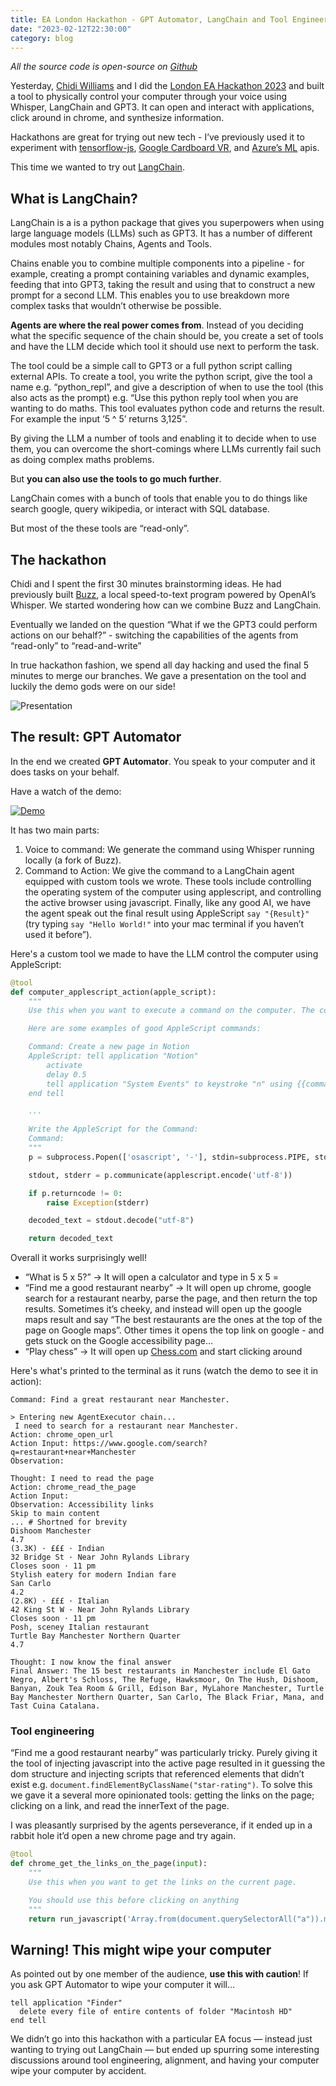 ```yaml
---
title: EA London Hackathon - GPT Automator, LangChain and Tool Engineering
date: "2023-02-12T22:30:00"
category: blog
---
```


*All the source code is open-source on [Github](https://github.com/chidiwilliams/gpt-automator)*

Yesterday, [Chidi Williams](https://chidiwilliams.com/) and I did the [London EA Hackathon 2023](https://forum.effectivealtruism.org/events/gTSwA8RoGidjpLnf6/london-ea-hackathon) and built a tool to physically control your computer through your voice using Whisper, LangChain and GPT3. It can open and interact with applications, click around in chrome, and synthesize information.

Hackathons are great for trying out new tech - I’ve previously used it to experiment with [tensorflow-js](https://harries.co/#hackathons), [Google Cardboard VR](https://github.com/lharries/mapper), and [Azure’s ML](https://harries.co/#hackathons) apis.

This time we wanted to try out [LangChain](https://github.com/hwchase17/langchain).

## What is LangChain?

LangChain is a is a python package that gives you superpowers when using large language models (LLMs) such as GPT3. It has a number of different modules most notably Chains, Agents and Tools.

Chains enable you to combine multiple components into a pipeline - for example, creating a prompt containing variables and dynamic examples, feeding that into GPT3, taking the result and using that to construct a new prompt for a second LLM. This enables you to use breakdown more complex tasks that wouldn’t otherwise be possible.

**Agents are where the real power comes from**. Instead of you deciding what the specific sequence of the chain should be, you create a set of tools and have the LLM decide which tool it should use next to perform the task.

The tool could be a simple call to GPT3 or a full python script calling external APIs. To create a tool, you write the python script, give the tool a name e.g. “python_repl”, and give a description of when to use the tool (this also acts as the prompt) e.g. “Use this python reply tool when you are wanting to do maths. This tool evaluates python code and returns the result. For example the input ‘5 ^ 5’ returns  3,125”.

By giving the LLM a number of tools and enabling it to decide when to use them, you can overcome the short-comings where LLMs currently fail such as doing complex maths problems.

But **you can also use the tools to go much further**.

LangChain comes with a bunch of tools that enable you to do things like search google, query wikipedia, or interact with SQL database.

But most of the these tools are “read-only”.

## The hackathon

Chidi and I spent the first 30 minutes brainstorming ideas. He had previously built [Buzz](https://github.com/chidiwilliams/buzz), a local speed-to-text program powered by OpenAI’s Whisper. We started wondering how can we combine Buzz and LangChain.

Eventually we landed on the question “What if we the GPT3 could perform actions on our behalf?” - switching the capabilities of the agents from “read-only” to “read-and-write”

In true hackathon fashion, we spend all day hacking and used the final 5 minutes to merge our branches. We gave a presentation on the tool and luckily the demo gods were on our side!

![Presentation](./presentation.jpeg)

## The result: GPT Automator

In the end we created **GPT Automator**. You speak to your computer and it does tasks on your behalf.

Have a watch of the demo:

[![Demo](./demo.png)](https://www.loom.com/share/9a1bda3d62d8440e9193a79ff10dd29)

It has two main parts:

1. Voice to command: We generate the command using Whisper running locally (a fork of Buzz).
2. Command to Action: We give the command to a LangChain agent equipped with custom tools we wrote. These tools include controlling the operating system of the computer using applescript, and controlling the active browser using javascript. Finally, like any good AI, we have the agent speak out the final result using AppleScript `say "{Result}"` (try typing `say "Hello World!"` into your mac terminal if you haven’t used it before”).

Here's a custom tool we made to have the LLM control the computer using AppleScript:

```python
@tool
def computer_applescript_action(apple_script):
    """
    Use this when you want to execute a command on the computer. The command should be in AppleScript.

    Here are some examples of good AppleScript commands:

    Command: Create a new page in Notion
    AppleScript: tell application "Notion"
        activate
        delay 0.5
        tell application "System Events" to keystroke "n" using {{command down}}
    end tell

    ...

    Write the AppleScript for the Command:
    Command: 
    """
    p = subprocess.Popen(['osascript', '-'], stdin=subprocess.PIPE, stdout=subprocess.PIPE, stderr=subprocess.PIPE)

    stdout, stderr = p.communicate(applescript.encode('utf-8'))

    if p.returncode != 0:
        raise Exception(stderr)

    decoded_text = stdout.decode("utf-8")

    return decoded_text
```

Overall it works surprisingly well!

- “What is 5 x 5?” → It will open a calculator and type in 5 x 5 =
- “Find me a good restaurant nearby” → It will open up chrome, google search for a restaurant nearby, parse the page, and then return the top results. Sometimes it’s cheeky, and instead will open up the google maps result and say “The best restaurants are the ones at the top of the page on Google maps”. Other times it opens the top link on google - and gets stuck on the Google accessibility page…
- “Play chess” → It will open up [Chess.com](http://Chess.com) and start clicking around

Here's what's printed to the terminal as it runs (watch the demo to see it in action):

```
Command: Find a great restaurant near Manchester.

> Entering new AgentExecutor chain...
 I need to search for a restaurant near Manchester.
Action: chrome_open_url
Action Input: https://www.google.com/search?q=restaurant+near+Manchester
Observation:

Thought: I need to read the page
Action: chrome_read_the_page
Action Input: 
Observation: Accessibility links
Skip to main content
... # Shortned for brevity
Dishoom Manchester
4.7
(3.3K) · £££ · Indian
32 Bridge St · Near John Rylands Library
Closes soon ⋅ 11 pm
Stylish eatery for modern Indian fare
San Carlo
4.2
(2.8K) · £££ · Italian
42 King St W · Near John Rylands Library
Closes soon ⋅ 11 pm
Posh, sceney Italian restaurant
Turtle Bay Manchester Northern Quarter
4.7

Thought: I now know the final answer
Final Answer: The 15 best restaurants in Manchester include El Gato Negro, Albert's Schloss, The Refuge, Hawksmoor, On The Hush, Dishoom, Banyan, Zouk Tea Room & Grill, Edison Bar, MyLahore Manchester, Turtle Bay Manchester Northern Quarter, San Carlo, The Black Friar, Mana, and Tast Cuina Catalana.
```

### Tool engineering

“Find me a good restaurant nearby” was particularly tricky. Purely giving it the tool of injecting javascript into the active page resulted in it guessing the dom structure and injecting scripts that referenced elements that didn’t exist e.g. `document.findElementByClassName("star-rating")`. To solve this we gave it a several more opinionated tools: getting the links on the page; clicking on a link, and read the innerText of the page.

I was pleasantly surprised by the agents perseverance, if it ended up in a rabbit hole it’d open a new chrome page and try again.

```python
@tool
def chrome_get_the_links_on_the_page(input):
    """
    Use this when you want to get the links on the current page.

    You should use this before clicking on anything
    """
    return run_javascript('Array.from(document.querySelectorAll("a")).map(x => x.innerText + ": " + x.href).join(" - ")')
```

## Warning! This might wipe your computer

As pointed out by one member of the audience, **use this with caution**! If you ask GPT Automator to wipe your computer it will…

```
tell application "Finder"
  delete every file of entire contents of folder "Macintosh HD"
end tell
```

We didn’t go into this hackathon with a particular EA focus — instead just wanting to trying out LangChain — but ended up spurring some interesting discussions around tool engineering, alignment, and having your computer wipe your computer by accident.
